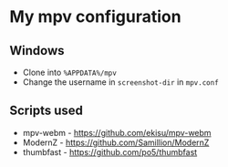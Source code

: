 # My mpv configuration

## Windows

- Clone into `%APPDATA%/mpv`
- Change the username in `screenshot-dir` in `mpv.conf`

## Scripts used

- mpv-webm - https://github.com/ekisu/mpv-webm
- ModernZ - https://github.com/Samillion/ModernZ
- thumbfast - https://github.com/po5/thumbfast
